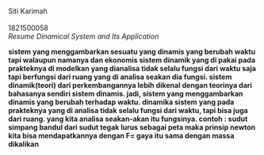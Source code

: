 <br>Siti Karimah </br>
<br>1821500058</br>
_Resume Dinamical System and Its Application_

**sistem yang menggambarkan sesuatu yang dinamis yang berubah waktu tapi walaupun namanya dan ekonomis sistem dinamik yang di pakai pada prakteknya di modelkan yang dianalisa tidak selalu fungsi dari waktu saja tapi berfungsi dari ruang yang di analisa seakan dia fungsi. sistem dinamik(teori)  dari perkembangannya lebih dikenal dengan teorinya dari bahasanya  sendiri sistem dinamis. jadi, sistem yang menggambarkan dinamis yang berubah terhadap waktu. dinamika sistem yang pada prakteknya yang di analisa tidak selalu fungsi dari waktu, tapi bisa juga dari ruang. yang kita analisa seakan-akan itu fungsinya. contoh : sudut simpang bandul dari sudut tegak lurus sebagai peta maka prinsip newton kita bisa mendapatkannya dengan F= gaya itu sama dengan massa dikalikan**